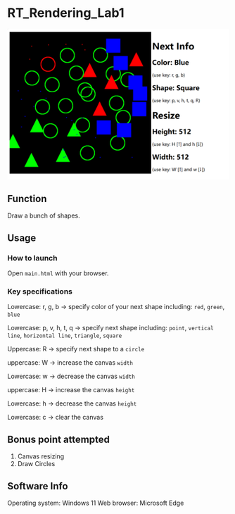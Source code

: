 # RT_Rendering_Lab1
![preview](image.png)
## Function
Draw a bunch of shapes.
## Usage
### How to launch
Open `main.html` with your browser.
### Key specifications
Lowercase: r, g, b -> specify color of your next shape including: `red`, `green`, `blue`

Lowercase: p, v, h, t, q -> specify next shape including: `point`, `vertical line`, `horizontal line`, `triangle`, `square`

Uppercase: R -> specify next shape to a `circle`

uppercase: W -> increase the canvas `width`

Lowercase: w -> decrease the canvas `width`

uppercase: H -> increase the canvas `height`

Lowercase: h -> decrease the canvas `height`

Lowercase: c -> clear the canvas

## Bonus point attempted
1. Canvas resizing
2. Draw Circles

## Software Info
Operating system: Windows 11
Web browser: Microsoft Edge

